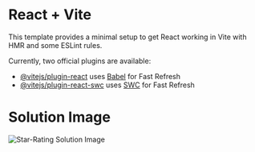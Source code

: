 # React + Vite

This template provides a minimal setup to get React working in Vite with HMR and some ESLint rules.

Currently, two official plugins are available:

- [@vitejs/plugin-react](https://github.com/vitejs/vite-plugin-react/blob/main/packages/plugin-react/README.md) uses [Babel](https://babeljs.io/) for Fast Refresh
- [@vitejs/plugin-react-swc](https://github.com/vitejs/vite-plugin-react-swc) uses [SWC](https://swc.rs/) for Fast Refresh

 # Solution Image

 ![Star-Rating Solution Image](https://camo.githubusercontent.com/a662d58c5c115d483095fb707464641dcfae5ecb116196cbf18871e20e52fb37/68747470733a2f2f7265732e636c6f7564696e6172792e636f6d2f64726e7164643837642f696d6167652f75706c6f61642f76313639333431343533312f616c747363686f6f6c2f6163317a68766f717568647461693568723865722e706e67)
